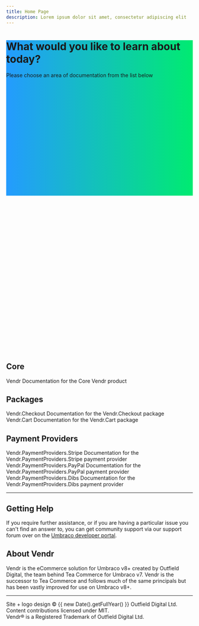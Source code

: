 ```yaml
---
title: Home Page
description: Lorem ipsum dolor sit amet, consectetur adipiscing elit
---
```



<div class="absolute top-0 left-0 w-full pt-16 flex flex-col justify-center" style="background-image: linear-gradient(90deg, rgb(36, 155, 255), rgb(0, 235, 113)); height: 420px;">

<div>
<h1 class="text-center text-white text-4xl font-bold font-brand-display leading-tight tracking-tighter md:text-6xl md:max-w-4xl md:mx-auto">What would you like to learn about today?</h1>
<div class="mt-0 mb-10 font-medium  text-center text-white " >Please choose an area of documentation from the list below</div>
</div>

</div>

<div style="height: 420px"></div>

<div class="pt-12 pb-8">

<h2 class="text-center mb-10">Core</h2>

<g-link :to="'/core/'" class="tile flex flex-col text-center max-w-2xl mx-auto mb-10">
<span class="tile__heading text-3xl font-bold">Vendr</span>
<span class="tile__body">Documentation for the Core Vendr product</span>
</g-link>

<h2 class="text-center mb-10">Packages</h2>

<div class="tile-grid mb-10">
  <div class="tile-grid__cell w-full md:w-1/2">
        <g-link :to="'/packages/checkout/'" class="tile flex flex-col text-center items-stretch h-full">
            <span class="tile__heading text-xl font-bold">Vendr.Checkout</span>
            <span class="tile__body">Documentation for the Vendr.Checkout package</span>
        </g-link>
  </div>
  <div class="tile-grid__cell w-full md:w-1/2">
        <g-link :to="'/packages/cart/'" class="tile flex flex-col text-center items-stretch h-full">
            <span class="tile__heading text-xl font-bold">Vendr.Cart</span>
            <span class="tile__body">Documentation for the Vendr.Cart package</span>
        </g-link>
  </div>
</div>

<h2 class="text-center mb-10">Payment Providers</h2>

<div class="tile-grid mb-10">
  <div class="tile-grid__cell w-full md:w-1/2 lg:w-1/3">
        <g-link :to="'/payment-providers/stripe/'" class="tile flex flex-col text-center items-stretch h-full">
            <span class="tile__heading font-bold">Vendr.PaymentProviders.Stripe</span>
            <span class="tile__body">Documentation for the Vendr.PaymentProviders.Stripe payment provider</span>
        </g-link>
  </div>
  <div class="tile-grid__cell w-full md:w-1/2 lg:w-1/3">
        <g-link :to="'/payment-providers/paypal/'" class="tile flex flex-col text-center items-stretch  h-full">
            <span class="tile__heading font-bold">Vendr.PaymentProviders.PayPal</span>
            <span class="tile__body">Documentation for the Vendr.PaymentProviders.PayPal payment provider</span>
        </g-link>
  </div>
  <div class="tile-grid__cell w-full md:w-1/2 lg:w-1/3">
        <g-link :to="'/payment-providers/dibs/'" class="tile flex flex-col text-center items-stretch  h-full">
            <span class="tile__heading font-bold">Vendr.PaymentProviders.Dibs</span>
            <span class="tile__body">Documentation for the Vendr.PaymentProviders.Dibs payment provider</span>
        </g-link>
  </div>
</div>

</div>

---

<div class="md:max-w-4xl md:mx-auto py-10">
<h2 class="mb-10  md:text-center">Getting Help</h2>


If you require further assistance, or if you are having a particular issue you can't find an answer to, you can get community support via our support forum over on the [Umbraco developer portal](https://our.umbraco.com/packages/website-utilities/vendr/vendr-support/).

<h2 class="mb-10 md:text-center ">About Vendr</h2>

Vendr is the eCommerce solution for Umbraco v8+ created by Outfield Digital, the team behind Tea Commerce for Umbraco v7. Vendr is the successor to Tea Commerce and follows much of the same principals but has been vastly improved for use on Umbraco v8+.

</div>

---

<p class="text-center mt-10 text-sm text-gray-500">Site + logo design &copy; {{ new Date().getFullYear() }} Outfield Digital Ltd. Content contributions licensed under MIT.<br />Vendr&reg; is a Registered Trademark of Outfield Digital Ltd.</p>
                    